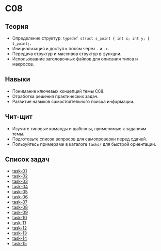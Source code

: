 # C08

## Теория
- Определение структур: `typedef struct s_point { int x; int y; } t_point;`.
- Инициализация и доступ к полям через `.` и `->`.
- Передача структур и массивов структур в функции.
- Использование заголовочных файлов для описания типов и макросов.

## Навыки
- Понимание ключевых концепций темы C08.
- Отработка решения практических задач.
- Развитие навыков самостоятельного поиска информации.

## Чит-щит
- Изучите типовые команды и шаблоны, применимые к заданиям темы.
- Подготовьте список вопросов для самопроверки перед сдачей.
- Пользуйтесь примерами в каталоге `tasks/` для быстрой ориентации.

## Список задач
- [task-01](tasks/task-01/)
- [task-02](tasks/task-02/)
- [task-03](tasks/task-03/)
- [task-04](tasks/task-04/)
- [task-05](tasks/task-05/)
- [task-06](tasks/task-06/)
- [task-07](tasks/task-07/)
- [task-08](tasks/task-08/)
- [task-09](tasks/task-09/)
- [task-10](tasks/task-10/)
- [task-11](tasks/task-11/)
- [task-12](tasks/task-12/)
- [task-13](tasks/task-13/)
- [task-14](tasks/task-14/)
- [task-15](tasks/task-15/)

